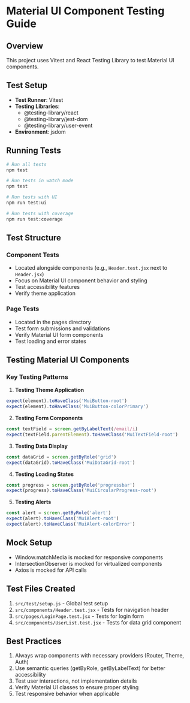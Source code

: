 # Material UI Component Testing Guide

## Overview
This project uses Vitest and React Testing Library to test Material UI components.

## Test Setup
- **Test Runner**: Vitest
- **Testing Libraries**: 
  - @testing-library/react
  - @testing-library/jest-dom
  - @testing-library/user-event
- **Environment**: jsdom

## Running Tests

```bash
# Run all tests
npm test

# Run tests in watch mode
npm test

# Run tests with UI
npm run test:ui

# Run tests with coverage
npm run test:coverage
```

## Test Structure

### Component Tests
- Located alongside components (e.g., `Header.test.jsx` next to `Header.jsx`)
- Focus on Material UI component behavior and styling
- Test accessibility features
- Verify theme application

### Page Tests
- Located in the pages directory
- Test form submissions and validations
- Verify Material UI form components
- Test loading and error states

## Testing Material UI Components

### Key Testing Patterns

1. **Testing Theme Application**
```javascript
expect(element).toHaveClass('MuiButton-root')
expect(element).toHaveClass('MuiButton-colorPrimary')
```

2. **Testing Form Components**
```javascript
const textField = screen.getByLabelText(/email/i)
expect(textField.parentElement).toHaveClass('MuiTextField-root')
```

3. **Testing Data Display**
```javascript
const dataGrid = screen.getByRole('grid')
expect(dataGrid).toHaveClass('MuiDataGrid-root')
```

4. **Testing Loading States**
```javascript
const progress = screen.getByRole('progressbar')
expect(progress).toHaveClass('MuiCircularProgress-root')
```

5. **Testing Alerts**
```javascript
const alert = screen.getByRole('alert')
expect(alert).toHaveClass('MuiAlert-root')
expect(alert).toHaveClass('MuiAlert-colorError')
```

## Mock Setup
- Window.matchMedia is mocked for responsive components
- IntersectionObserver is mocked for virtualized components
- Axios is mocked for API calls

## Test Files Created
1. `src/test/setup.js` - Global test setup
2. `src/components/Header.test.jsx` - Tests for navigation header
3. `src/pages/LoginPage.test.jsx` - Tests for login form
4. `src/components/UserList.test.jsx` - Tests for data grid component

## Best Practices
1. Always wrap components with necessary providers (Router, Theme, Auth)
2. Use semantic queries (getByRole, getByLabelText) for better accessibility
3. Test user interactions, not implementation details
4. Verify Material UI classes to ensure proper styling
5. Test responsive behavior when applicable